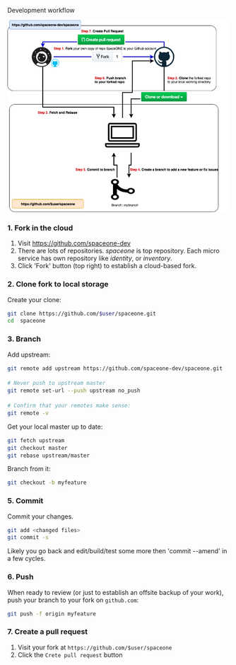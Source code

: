 Development workflow

![](github_workflow.png)

### 1. Fork in the cloud

1. Visit https://github.com/spaceone-dev
2. There are lots of repositories. *spaceone* is top repository. Each micro service has own repository like *identity*, or *inventory*.
3. Click 'Fork' button (top right) to establish a cloud-based fork.

### 2. Clone fork to local storage

Create your clone:
~~~sh
git clone https://github.com/$user/spaceone.git
cd  spaceone
~~~

### 3. Branch

Add upstream:

~~~sh
git remote add upstream https://github.com/spaceone-dev/spaceone.git

# Never push to upstream master
git remote set-url --push upstream no_push

# Confirm that your remotes make sense:
git remote -v
~~~

Get your local master up to date:

~~~sh
git fetch upstream
git checkout master
git rebase upstream/master
~~~

Branch from it:

~~~sh
git checkout -b myfeature
~~~

### 5. Commit

Commit your changes.

~~~sh
git add <changed files>
git commit -s
~~~

Likely you go back and edit/build/test some more then 'commit --amend' in a few cycles.

### 6. Push

When ready to review (or just to establish an offsite backup of your work),
push your branch to your fork on `github.com`:

~~~sh
git push -f origin myfeature
~~~

### 7. Create a pull request

1. Visit your fork at `https://github.com/$user/spaceone`
2. Click the `Crete pull request` button
